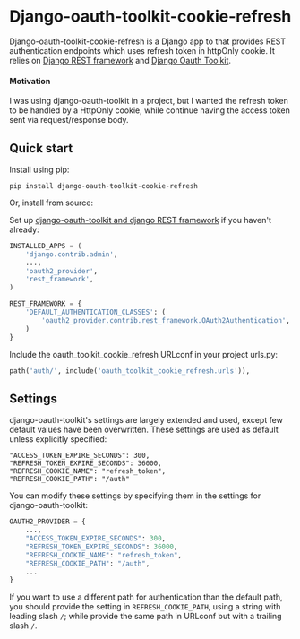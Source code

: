 # Django-oauth-toolkit-cookie-refresh

Django-oauth-toolkit-cookie-refresh is a Django app to that provides REST authentication endpoints which uses refresh
token in httpOnly cookie. It relies on [Django REST framework](https://github.com/encode/django-rest-framework)
and [Django Oauth Toolkit](https://github.com/jazzband/django-oauth-toolkit).

#### Motivation

I was using django-oauth-toolkit in a project, but I wanted the refresh token to be handled by a HttpOnly cookie, while
continue having the access token sent via request/response body.

## Quick start

Install using pip:

```
pip install django-oauth-toolkit-cookie-refresh
```

Or, install from source:

Set
up [django-oauth-toolkit and django REST framework](https://django-oauth-toolkit.readthedocs.io/en/latest/rest-framework/getting_started.html#step-1-minimal-setup) if you haven't already:

```python
INSTALLED_APPS = (
    'django.contrib.admin',
    ...,
    'oauth2_provider',
    'rest_framework',
)
```

```python
REST_FRAMEWORK = {
    'DEFAULT_AUTHENTICATION_CLASSES': (
        'oauth2_provider.contrib.rest_framework.OAuth2Authentication',
    )
}
```

Include the oauth_toolkit_cookie_refresh URLconf in your project urls.py:

```python
path('auth/', include('oauth_toolkit_cookie_refresh.urls')),
```

## Settings

django-oauth-toolkit's settings are largely extended and used, except few default values have been overwritten. These
settings are used as default unless explicitly specified:

```
"ACCESS_TOKEN_EXPIRE_SECONDS": 300,
"REFRESH_TOKEN_EXPIRE_SECONDS": 36000,
"REFRESH_COOKIE_NAME": "refresh_token",
"REFRESH_COOKIE_PATH": "/auth"
```

You can modify these settings by specifying them in the settings for django-oauth-toolkit:

```python
OAUTH2_PROVIDER = {
    ...,
    "ACCESS_TOKEN_EXPIRE_SECONDS": 300,
    "REFRESH_TOKEN_EXPIRE_SECONDS": 36000,
    "REFRESH_COOKIE_NAME": "refresh_token",
    "REFRESH_COOKIE_PATH": "/auth",
    ...
}
```

If you want to use a different path for authentication than the default path, you should provide the setting
in `REFRESH_COOKIE_PATH`, using a string with leading slash `/`; while provide the same path in URLconf but with a
trailing slash `/`.
